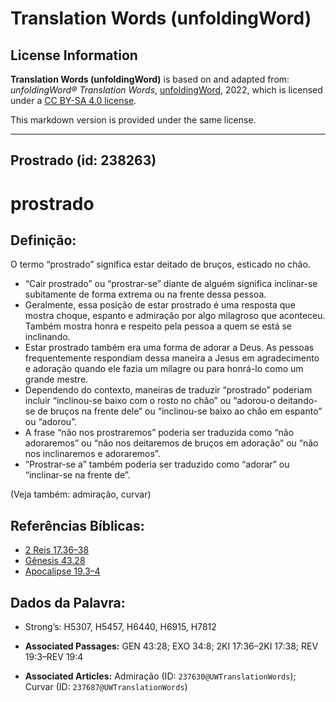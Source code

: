 # Translation Words (unfoldingWord)

## License Information

**Translation Words (unfoldingWord)** is based on and adapted from: _unfoldingWord® Translation Words_, [unfoldingWord](https://unfoldingword.org/utw), 2022, which is licensed under a [CC BY-SA 4.0 license](https://creativecommons.org/licenses/by-sa/4.0/legalcode.en).

This markdown version is provided under the same license.



--------------------------------

## Prostrado (id: 238263)

prostrado
=========

Definição:
----------

O termo “prostrado” significa estar deitado de bruços, esticado no chão.

* “Cair prostrado” ou “prostrar\-se” diante de alguém significa inclinar\-se subitamente de forma extrema ou na frente dessa pessoa.
* Geralmente, essa posição de estar prostrado é uma resposta que mostra choque, espanto e admiração por algo milagroso que aconteceu. Também mostra honra e respeito pela pessoa a quem se está se inclinando.
* Estar prostrado também era uma forma de adorar a Deus. As pessoas frequentemente respondiam dessa maneira a Jesus em agradecimento e adoração quando ele fazia um milagre ou para honrá\-lo como um grande mestre.
* Dependendo do contexto, maneiras de traduzir “prostrado” poderiam incluir “inclinou\-se baixo com o rosto no chão” ou “adorou\-o deitando\-se de bruços na frente dele” ou “inclinou\-se baixo ao chão em espanto” ou “adorou”.
* A frase “não nos prostraremos” poderia ser traduzida como “não adoraremos” ou “não nos deitaremos de bruços em adoração” ou “não nos inclinaremos e adoraremos”.
* “Prostrar\-se a” também poderia ser traduzido como “adorar” ou “inclinar\-se na frente de”.

(Veja também: admiração, curvar)

Referências Bíblicas:
---------------------

* [2 Reis 17\.36–38](https://ref.ly/2Kgs17:36-2Kgs17:38)
* [Gênesis 43\.28](https://ref.ly/Gen43:28)
* [Apocalipse 19\.3–4](https://ref.ly/Rev19:3-Rev19:4)

Dados da Palavra:
-----------------

* Strong’s: H5307, H5457, H6440, H6915, H7812

* **Associated Passages:** GEN 43:28; EXO 34:8; 2KI 17:36–2KI 17:38; REV 19:3–REV 19:4
* **Associated Articles:** Admiração (ID: `237630@UWTranslationWords`); Curvar (ID: `237687@UWTranslationWords`)

